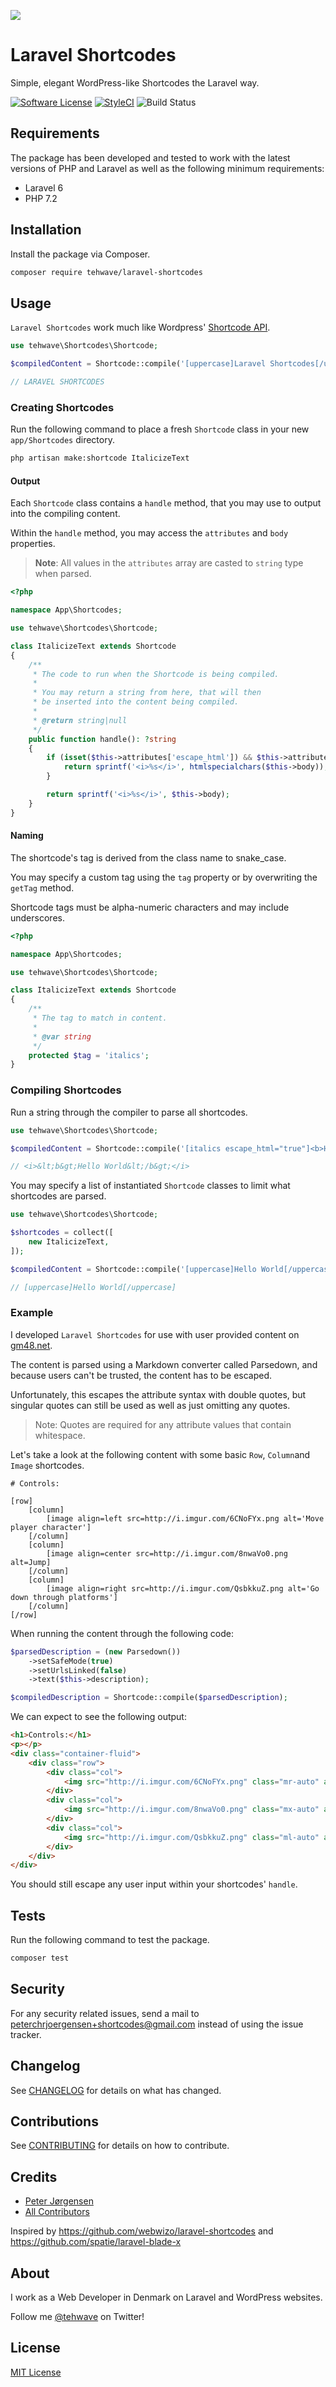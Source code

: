 ![](https://banners.beyondco.de/Laravel%20Shortcodes.jpeg?theme=light&packageManager=composer+require&packageName=tehwave%2Flaravel-shortcodes&pattern=wiggle&style=style_1&description=Simple%2C+elegant+WordPress-like+Shortcodes+the+Laravel+way&md=1&showWatermark=1&fontSize=100px&images=https%3A%2F%2Flaravel.com%2Fimg%2Flogomark.min.svg)

# Laravel Shortcodes

Simple, elegant WordPress-like Shortcodes the Laravel way.

[![Software License](https://img.shields.io/badge/license-MIT-brightgreen.svg?style=flat-square)](LICENSE)
[![StyleCI](https://styleci.io/repos/229155772/shield)](https://styleci.io/repos/229155772)
![Build Status](https://github.com/tehwave/laravel-shortcodes/workflows/tests/badge.svg)

## Requirements

The package has been developed and tested to work with the latest versions of PHP and Laravel as well as the following minimum requirements:

- Laravel 6
- PHP 7.2

## Installation

Install the package via Composer.

```bash
composer require tehwave/laravel-shortcodes
```

## Usage

`Laravel Shortcodes` work much like Wordpress' [Shortcode API](https://codex.wordpress.org/Shortcode_API).

```php
use tehwave\Shortcodes\Shortcode;

$compiledContent = Shortcode::compile('[uppercase]Laravel Shortcodes[/uppercase]');

// LARAVEL SHORTCODES
```

### Creating Shortcodes

Run the following command to place a fresh `Shortcode` class in your new `app/Shortcodes` directory.

```bash
php artisan make:shortcode ItalicizeText
```

#### Output

Each `Shortcode` class contains a `handle` method, that you may use to output into the compiling content.

Within the `handle` method, you may access the `attributes` and `body` properties.

> **Note**: All values in the `attributes` array are casted to `string` type when parsed.

```php
<?php

namespace App\Shortcodes;

use tehwave\Shortcodes\Shortcode;

class ItalicizeText extends Shortcode
{
    /**
     * The code to run when the Shortcode is being compiled.
     *
     * You may return a string from here, that will then
     * be inserted into the content being compiled.
     *
     * @return string|null
     */
    public function handle(): ?string
    {
        if (isset($this->attributes['escape_html']) && $this->attributes['escape_html'] === 'true')) {
            return sprintf('<i>%s</i>', htmlspecialchars($this->body));
        }

        return sprintf('<i>%s</i>', $this->body);
    }
}
```

#### Naming

The shortcode's tag is derived from the class name to snake_case.

You may specify a custom tag using the `tag` property or by overwriting the `getTag` method.

Shortcode tags must be alpha-numeric characters and may include underscores.

```php
<?php

namespace App\Shortcodes;

use tehwave\Shortcodes\Shortcode;

class ItalicizeText extends Shortcode
{
    /**
     * The tag to match in content.
     *
     * @var string
     */
    protected $tag = 'italics';
}
```

### Compiling Shortcodes

Run a string through the compiler to parse all shortcodes.

```php
use tehwave\Shortcodes\Shortcode;

$compiledContent = Shortcode::compile('[italics escape_html="true"]<b>Hello World</b>[/italics]');

// <i>&lt;b&gt;Hello World&lt;/b&gt;</i>
```

You may specify a list of instantiated `Shortcode` classes to limit what shortcodes are parsed.

```php
use tehwave\Shortcodes\Shortcode;

$shortcodes = collect([
    new ItalicizeText,
]);

$compiledContent = Shortcode::compile('[uppercase]Hello World[/uppercase]', $shortcodes);

// [uppercase]Hello World[/uppercase]
```

### Example

I developed `Laravel Shortcodes` for use with user provided content on [gm48.net](https://gm48.net).

The content is parsed using a Markdown converter called Parsedown, and because users can't be trusted, the content has to be escaped.

Unfortunately, this escapes the attribute syntax with double quotes, but singular quotes can still be used as well as just omitting any quotes.

> Note: Quotes are required for any attribute values that contain whitespace.

Let's take a look at the following content with some basic `Row`, `Column`and `Image` shortcodes.

```
# Controls:

[row]
    [column]
        [image align=left src=http://i.imgur.com/6CNoFYx.png alt='Move player character']
    [/column]
    [column]
        [image align=center src=http://i.imgur.com/8nwaVo0.png alt=Jump]
    [/column]
    [column]
        [image align=right src=http://i.imgur.com/QsbkkuZ.png alt='Go down through platforms']
    [/column]
[/row]
```

When running the content through the following code:

```php
$parsedDescription = (new Parsedown())
    ->setSafeMode(true)
    ->setUrlsLinked(false)
    ->text($this->description);

$compiledDescription = Shortcode::compile($parsedDescription);
```

We can expect to see the following output:

```html
<h1>Controls:</h1>
<p></p>
<div class="container-fluid">
    <div class="row">
        <div class="col">
            <img src="http://i.imgur.com/6CNoFYx.png" class="mr-auto" alt="Move player character">
        </div>
        <div class="col">
            <img src="http://i.imgur.com/8nwaVo0.png" class="mx-auto" alt="Jump">
        </div>
        <div class="col">
            <img src="http://i.imgur.com/QsbkkuZ.png" class="ml-auto" alt="Go down through platforms">
        </div>
    </div>
</div>
```

You should still escape any user input within your shortcodes' `handle`.

## Tests

Run the following command to test the package.

```bash
composer test
```

## Security

For any security related issues, send a mail to [peterchrjoergensen+shortcodes@gmail.com](mailto:peterchrjoergensen+shortcodes@gmail.com) instead of using the issue tracker.

## Changelog

See [CHANGELOG](CHANGELOG.md) for details on what has changed.

## Contributions

See [CONTRIBUTING](CONTRIBUTING.md) for details on how to contribute.

## Credits

- [Peter Jørgensen](https://github.com/tehwave)
- [All Contributors](../../contributors)

Inspired by https://github.com/webwizo/laravel-shortcodes and https://github.com/spatie/laravel-blade-x

## About

I work as a Web Developer in Denmark on Laravel and WordPress websites.

Follow me [@tehwave](https://twitter.com/tehwave) on Twitter!

## License

[MIT License](LICENSE)

